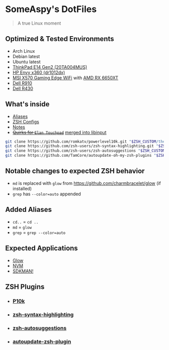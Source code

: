 # SomeAspy's DotFiles

> A true Linux moment

## Optimized & Tested Environments

- Arch Linux
- Debian latest
- Ubuntu latest
- [ThinkPad E14 Gen2 (20TA004MUS)](https://www.cdw.com/product/lenovo-thinkpad-e14-gen-5-14-intel-core-i7-1355u-16-gb-ram-512-g/7520163)
- [HP Envy x360 (dr1012dx)](https://support.hp.com/us-en/document/c06449252)
- [MSI X570 Gaming Edge WiFi](https://www.msi.com/Motherboard/MPG-X570-GAMING-EDGE-WIFI) with [AMD RX 6650XT](https://www.xfxforce.com/shop/xfx-speedster-swft210-amd-radeon-tm-rx-6650-xt-core)
- [Dell R910](https://i.dell.com/sites/content/shared-content/data-sheets/en/Documents/R910-SpecSheet.pdf)
- [Dell R430](https://i.dell.com/sites/csdocuments/Shared-Content_data-Sheets_Documents/en/us/Dell-PowerEdge-R430-Spec-Sheet.pdf)

## What's inside

- [Aliases](/zsh/aliases.zsh)
- [ZSH Configs](/zsh)
- [Notes](/docs)
- ~~[Quirks for `Elan Touchpad`](/etc/libinput/local-overrides.quirks)~~ [merged into libinput](https://gitlab.freedesktop.org/libinput/libinput/-/commit/5abe45cd497557c6b3c3cdd4d40420f21416160d)

```zsh
git clone https://github.com/romkatv/powerlevel10k.git "$ZSH_CUSTOM/themes/powerlevel10k"
git clone https://github.com/zsh-users/zsh-syntax-highlighting.git "$ZSH_CUSTOM/plugins/zsh-syntax-highlighting"
git clone https://github.com/zsh-users/zsh-autosuggestions "$ZSH_CUSTOM/plugins/zsh-autosuggestions"
git clone https://github.com/TamCore/autoupdate-oh-my-zsh-plugins "$ZSH_CUSTOM/plugins/autoupdate"
```

## Notable changes to expected ZSH behavior

- `md` is replaced with `glow` from <https://github.com/charmbracelet/glow> (if installed)
- `grep` has `--color=auto` appended

## Added Aliases

- `cd..` = `cd ..`
- `md` = `glow`
- `grep` = `grep --color=auto`

## Expected Applications

- [Glow](https://github.com/charmbracelet/glow)
- [NVM](https://github.com/nvm-sh/nvm)
- [SDKMAN!](https://sdkman.io/)

## ZSH Plugins

- ### [P10k](https://github.com/romkatv/powerlevel10k)

- ### [zsh-syntax-highlighting](https://github.com/zsh-users/zsh-syntax-highlighting)

- ### [zsh-autosuggestions](https://github.com/zsh-users/zsh-autosuggestions)

- ### [autoupdate-zsh-plugin](https://github.com/tamcore/autoupdate-oh-my-zsh-plugins)
